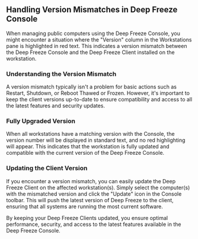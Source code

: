 ## Handling Version Mismatches in Deep Freeze Console

When managing public computers using the Deep Freeze Console, you might encounter a situation where the "Version" column in the Workstations pane is highlighted in red text. This indicates a version mismatch between the Deep Freeze Console and the Deep Freeze Client installed on the workstation.

### Understanding the Version Mismatch

A version mismatch typically isn't a problem for basic actions such as Restart, Shutdown, or Reboot Thawed or Frozen. However, it's important to keep the client versions up-to-date to ensure compatibility and access to all the latest features and security updates.

### Fully Upgraded Version

When all workstations have a matching version with the Console, the version number will be displayed in standard text, and no red highlighting will appear. This indicates that the workstation is fully updated and compatible with the current version of the Deep Freeze Console.

### Updating the Client Version

If you encounter a version mismatch, you can easily update the Deep Freeze Client on the affected workstation(s). Simply select the computer(s) with the mismatched version and click the "Update" icon in the Console toolbar. This will push the latest version of Deep Freeze to the client, ensuring that all systems are running the most current software.

By keeping your Deep Freeze Clients updated, you ensure optimal performance, security, and access to the latest features available in the Deep Freeze Console.
